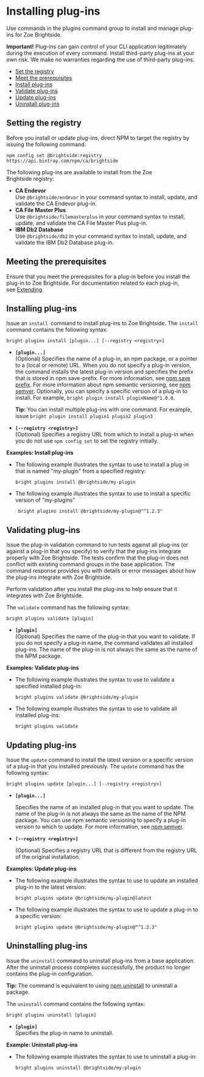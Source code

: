 # Installing plug-ins

Use commands in the plugins command group to install and manage plug-ins for Zoe Brightside.

**Important!** Plug-ins can gain control of your CLI application
legitimately during the execution of every command. Install third-party
plug-ins at your own risk. We make no warranties regarding
the use of third-party plug-ins.

  - [Set the registry](#set-the-registry)
  - [Meet the prerequisites](#meet-the-Prerequisites)
  - [Install plug-ins](#install-plug-ins-1)
  - [Validate plug-ins](#validate-plug-ins)
  - [Update plug-ins](#update-plug-ins)
  - [Uninstall plug-ins](#uninstall-plug-ins)

## Setting the registry

Before you install or update plug-ins, direct NPM to target the registry by issuing the following command: 

```
npm config set @brightside:registry https://api.bintray.com/npm/ca/brightside
```

The following plug-ins are available to install from the Zoe Brightside registry:

  - **CA Endevor**  
    Use `@brightside/endevor` in your command syntax to install, update,
    and validate the CA Endevor plug-in. 
  - **CA File Master Plus**  
    Use `@brightside/filemasterplus` in your command syntax to install,
    update, and validate the CA File Master Plus plug-in. 
  - **IBM Db2 Database**  
    Use `@brightside/db2` in your command syntax to install, update, and
    validate the IBM Db2 Database plug-in. 

## Meeting the prerequisites

Ensure that you meet the prerequisites for a plug-in before you install
the plug-in to Zoe Brightside. For documentation related to each plug-in,
see [Extending](cli-extending.md).

## Installing plug-ins

Issue an `install `command to install plug-ins to Zoe Brightside. The
`install` command contains the following syntax:

```
bright plugins install [plugin...] [--registry <registry>]
```

  - **`[plugin...]`**   
    (Optional) Specifies the name of a plug-in, an npm package, or a
    pointer to a (local or remote) URL. When you do not specify a
    plug-in version, the command installs the latest plug-in version and
    specifies the prefix that is stored in npm save-prefix. For more
    information, see [npm save prefix](https://docs.npmjs.com/misc/config#save-prefix). For more
    information about npm semantic versioning, see [npm semver](https://docs.npmjs.com/misc/semver). Optionally, you can
    specify a specific version of a plug-in to install. For example, `bright plugin install pluginName@^1.0.0`.

    **Tip:** You can install multiple plug-ins with one command. For
    example, issue `bright plugin install plugin1 plugin2 plugin3`

  - **`[--registry <registry>]`**  
    (Optional) Specifies a registry URL from which to install a plug-in
    when you do not use `npm config set` to set the registry initially. 

**Examples: Install plug-ins**

  - The following example illustrates the syntax to use to install a
    plug-in that is named "my-plugin" from a specified registry:

    ```
    bright plugins install @brightside/my-plugin
    ```

  - The following example illustrates the syntax to use to install a
    specific version of "my-plugins" 

    ```
     bright plugins install @brightside/my-plugin@"^1.2.3"
    ```

## Validating plug-ins

Issue the plug-in validation command to run tests against all plug-ins (or against a plug-in that you specify) to verify that the plug-ins integrate properly with Zoe Brightside. The tests confirm that the plug-in does not conflict with existing command groups in the base application. The command response provides you with details or error messages about how the plug-ins integrate with Zoe Brightside. 

Perform validation after you install the plug-ins to help ensure that it integrates with Zoe Brightside.

The `validate` command has the following syntax:

```
bright plugins validate [plugin]
```

  - **`[plugin]`**  
    (Optional) Specifies the name of the plug-in that you want to
    validate. If you do not specify a plug-in name, the command
    validates all installed plug-ins. The name of the plug-in is not
    always the same as the name of the NPM package.

**Examples: Validate plug-ins**

  - The following example illustrates the syntax to use to validate a
    specified installed plug-in:

    ```
    bright plugins validate @brightside/my-plugin
    ```

  - The following example illustrates the syntax to use to validate all
    installed plug-ins:

    ```
    bright plugins validate
    ```

## Updating plug-ins

Issue the `update` command to install the latest version or a specific
version of a plug-in that you installed previously. The `update` command
has the following syntax:

```
bright plugins update [plugin...] [--registry <registry>]
```

  - **`[plugin...]`** 

    Specifies the name of an installed plug-in that you want to update.
    The name of the plug-in is not always the same as the name of the
    NPM package. You can use npm semantic versioning to specify a
    plug-in version to which to update. For more information,
    see [npm semver](https://docs.npmjs.com/misc/semver).

  - **`[--registry <registry>]`**

    (Optional) Specifies a registry URL that is different from the
    registry URL of the original installation. 

**Examples: Update plug-ins**

  - The following example illustrates the syntax to use to update an
    installed plug-in to the latest version:

    ```
    bright plugins update @brightside/my-plugin@latest
    ```

  - The following example illustrates the syntax to use to update a
    plug-in to a specific version:

    ```
    bright plugins update @brightside/my-plugin@"^1.2.3"
    ```

## Uninstalling plug-ins

Issue the `uninstall` command to uninstall plug-ins from a base
application. After the uninstall process completes successfully,
the product no longer contains the plug-in
configuration.

**Tip:** The command is equivalent to using [npm uninstall](https://docs.npmjs.com/cli/uninstall) to uninstall a package.

The `uninstall` command contains the following syntax:

```
bright plugins uninstall [plugin]
```

  - **`[plugin]`**   
    Specifies the plug-in name to uninstall.

**Example: Uninstall plug-ins**

- The following example illustrates the syntax to use to uninstall a plug-in:

  ```
  bright plugins uninstall @brightside/my-plugin
  ```
